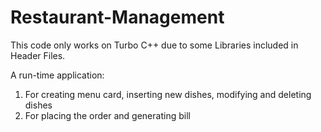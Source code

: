 # Restaurant-Management
 This code only works on Turbo C++ due to some Libraries included in Header Files.
 
 A run-time application:
  1. For creating menu card, inserting new dishes, modifying and deleting dishes
  2. For placing the order and generating bill
